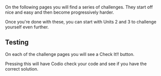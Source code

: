 On the following pages you will find a series of challenges. They start off nice and easy and then become progressively harder.

Once you're done with these, you can start with Units 2 and 3 to challenge yourself even further.

## Testing
On each of the challenge pages you will see a Check It!! button.

Pressing this will have Codio check your code and see if you have the correct solution.

